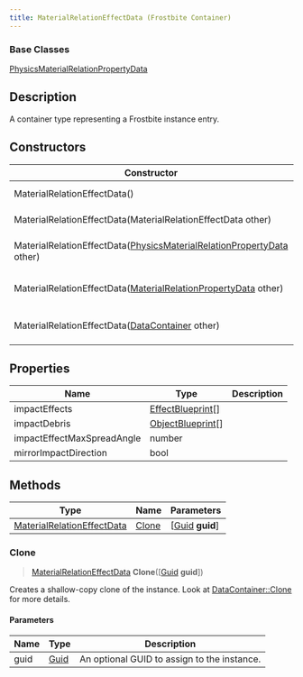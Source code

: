 ```yaml
---
title: MaterialRelationEffectData (Frostbite Container)
---
```

### Base Classes

[PhysicsMaterialRelationPropertyData](PhysicsMaterialRelationPropertyData)

## Description

A container type representing a Frostbite instance entry.

## Constructors

| Constructor                                                                                                  | Description                                                                                                                                                        |
| ------------------------------------------------------------------------------------------------------------ | ------------------------------------------------------------------------------------------------------------------------------------------------------------------ |
| MaterialRelationEffectData()                                                                                 | Create a new instance of this container type.                                                                                                                      |
| MaterialRelationEffectData(MaterialRelationEffectData other)                                                 | Create a reference copy of an instance of the same type.                                                                                                           |
| MaterialRelationEffectData([PhysicsMaterialRelationPropertyData](PhysicsMaterialRelationPropertyData) other) | Upcast an instance of type [PhysicsMaterialRelationPropertyData](PhysicsMaterialRelationPropertyData) to [MaterialRelationEffectData](MaterialRelationEffectData). |
| MaterialRelationEffectData([MaterialRelationPropertyData](MaterialRelationPropertyData) other)               | Upcast an instance of type [MaterialRelationPropertyData](MaterialRelationPropertyData) to [MaterialRelationEffectData](MaterialRelationEffectData).               |
| MaterialRelationEffectData([DataContainer](/vext/ref/cls/shr/datacontainer) other)                        | Upcast an instance of type [DataContainer](/vext/ref/cls/shr/datacontainer) to [MaterialRelationEffectData](MaterialRelationEffectData).                        |

## Properties

| Name                       | Type                                   | Description |
| -------------------------- | -------------------------------------- | ----------- |
| impactEffects              | [EffectBlueprint](EffectBlueprint)\[\] |             |
| impactDebris               | [ObjectBlueprint](ObjectBlueprint)\[\] |             |
| impactEffectMaxSpreadAngle | number                                 |             |
| mirrorImpactDirection      | bool                                   |             |

## Methods

| Type                                                     | Name            | Parameters                                     |
| -------------------------------------------------------- | --------------- | ---------------------------------------------- |
| [MaterialRelationEffectData](MaterialRelationEffectData) | [Clone](#clone) | \[[Guid](/vext/ref/cls/shr/guid) **guid**\] |

### Clone

> [MaterialRelationEffectData](MaterialRelationEffectData) **Clone**(\[[Guid](/vext/ref/cls/shr/guid) **guid**\])

Creates a shallow-copy clone of the instance. Look at [DataContainer::Clone](/vext/ref/cls/shr/datacontainer#clone) for more details.

#### Parameters

| Name | Type         | Description                                 |
| ---- | ------------ | ------------------------------------------- |
| guid | [Guid](Guid) | An optional GUID to assign to the instance. |
